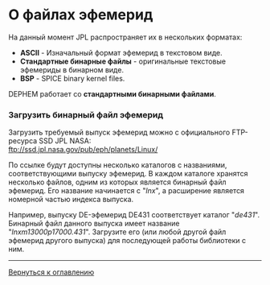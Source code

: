 # О файлах эфемерид
На данный момент JPL распространяет их в нескольких форматах:
* **ASCII** - Изначальный формат эфемерид в текстовом виде.
* **Стандартные бинарные файлы** - оригинальные текстовые эфемериды в бинарном виде.
* **BSP** - SPICE binary kernel files.

DEPHEM работает со **стандартными бинарными файлами**.

### Загрузить бинарный файл эфемерид
Загрузить требуемый выпуск эфемерид можно с официального FTP-ресурса SSD JPL NASA:  
<ftp://ssd.jpl.nasa.gov/pub/eph/planets/Linux/>

По ссылке будут доступны несколько каталогов с названиями, соответствующими выпуску эфемерид. В каждом каталоге хранятся несколько файлов, одним из которых является бинарный файл эфемерид. Его название начинается с "_lnx_", а расширение является номерной частью индекса выпуска.  

Например, выпуску DE-эфемерид DE431 соответствует каталог "_de431_". Бинарный файл данного выпуска имеет название "_lnxm13000p17000.431_". Загрузите его (или любой другой файл эфемерид другого выпуска) для последующей работы библиотеки с ним.

---
[Вернуться к оглавлению](index.md)